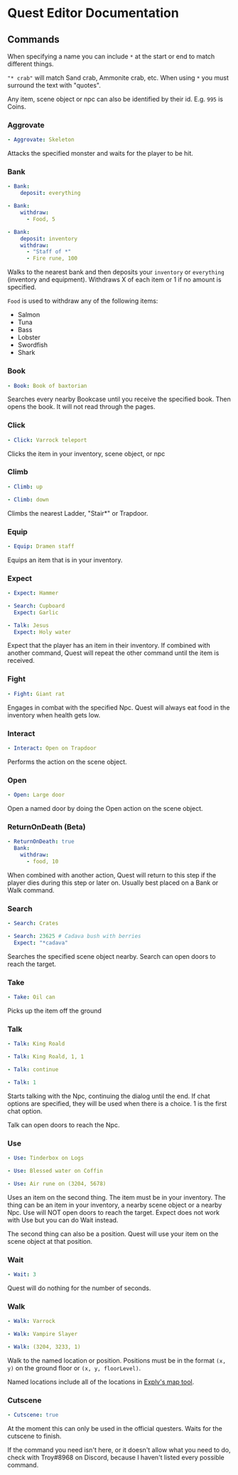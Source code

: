 # Quest Editor Documentation

## Commands

When specifying a name you can include `*` at the start or end to match different things.

`"* crab"` will match Sand crab, Ammonite crab, etc. When using `*` you must surround the text with "quotes".

Any item, scene object or npc can also be identified by their id. E.g. `995` is Coins.

### Aggrovate

```YAML
- Aggrovate: Skeleton
```

Attacks the specified monster and waits for the player to be hit.

### Bank

```YAML
- Bank:
    deposit: everything
```

```YAML
- Bank:
    withdraw:
      - Food, 5
```

```YAML
- Bank:
    deposit: inventory
    withdraw:
      - "Staff of *"
      - Fire rune, 100
```

Walks to the nearest bank and then deposits your `inventory` or `everything` (inventory and equipment).
Withdraws X of each item or 1 if no amount is specified.

`Food` is used to withdraw any of the following items:

* Salmon
* Tuna
* Bass
* Lobster
* Swordfish
* Shark

### Book

```YAML
- Book: Book of baxtorian
```

Searches every nearby Bookcase until you receive the specified book. Then opens the book. It will not read through the pages.

### Click

```YAML
- Click: Varrock teleport
```

Clicks the item in your inventory, scene object, or npc


### Climb

```YAML
- Climb: up
```

```YAML
- Climb: down
```

Climbs the nearest Ladder, "Stair*" or Trapdoor.

### Equip

```YAML
- Equip: Dramen staff
```

Equips an item that is in your inventory.

### Expect

```YAML
- Expect: Hammer
```

```YAML
- Search: Cupboard
  Expect: Garlic
```

```YAML
- Talk: Jesus
  Expect: Holy water
```

Expect that the player has an item in their inventory. If combined with another command, Quest will repeat the other command until the item is received.

### Fight

```YAML
- Fight: Giant rat
```

Engages in combat with the specified Npc. Quest will always eat food in the inventory when health gets low.

### Interact

```YAML
- Interact: Open on Trapdoor
```

Performs the action on the scene object.

### Open

```YAML
- Open: Large door
```

Open a named door by doing the Open action on the scene object.

### ReturnOnDeath (Beta)

```YAML
- ReturnOnDeath: true
  Bank:
    withdraw:
      - food, 10
```

When combined with another action, Quest will return to this step if the player dies during this step or later on. Usually best placed on a Bank or Walk command.

### Search

```YAML
- Search: Crates
```

```YAML
- Search: 23625 # Cadava bush with berries
  Expect: "*cadava"
```

Searches the specified scene object nearby. Search can open doors to reach the target.

### Take

```YAML
- Take: Oil can
```

Picks up the item off the ground

### Talk

```YAML
- Talk: King Roald
```

```YAML
- Talk: King Roald, 1, 1
```

```YAML
- Talk: continue
```

```YAML
- Talk: 1
```

Starts talking with the Npc, continuing the dialog until the end. If chat options are specified, they will be used when there is a choice. 1 is the first chat option.

Talk can open doors to reach the Npc.

### Use

```YAML
- Use: Tinderbox on Logs
```

```YAML
- Use: Blessed water on Coffin
```

```YAML
- Use: Air rune on (3204, 5678)
```

Uses an item on the second thing. The item must be in your inventory. The thing can be an item in your inventory, a nearby scene object or a nearby Npc. Use will NOT open doors to reach the target. Expect does not work with Use but you can do Wait instead.

The second thing can also be a position. Quest will use your item on the scene object at that position.

### Wait

```YAML
- Wait: 3
```

Quest will do nothing for the number of seconds.

### Walk

```YAML
- Walk: Varrock
```

```YAML
- Walk: Vampire Slayer
```

```YAML
- Walk: (3204, 3233, 1)
```

Walk to the named location or position. Positions must be in the format `(x, y)` on the ground floor or `(x, y, floorLevel)`.

Named locations include all of the locations in [Explv's map tool](https://explv.github.io/).

### Cutscene

```YAML
- Cutscene: true
```

At the moment this can only be used in the official questers. Waits for the cutscene to finish.


If the command you need isn't here, or it doesn't allow what you need to do, check with Troy#8968 on Discord, because I haven't listed every possible command.

